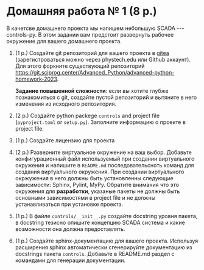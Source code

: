 # Домашняя работа № 1 (8 p.)

В качетсве домашнего проекта мы напишем небольшую SCADA --- controls-py.
В этом задании вам предстоит развернуть рабочее окружение для вашего домашнего проекта.

1. (1 p.) Создайте git репозиторий для вашего проекта в [gitea](https://git.sciprog.center/Advanced_Python) (зарегистроваться можно через phystech.edu или Github аккаунт). Для этого форкните существующий репозиторий <https://git.sciprog.center/Advanced_Python/advanced-python-homework-2023>. 
   
   **Задание повышенной сложности**: если вы хотите глубже познакомиться с git, создайте пустой репозиторий и вытяните в него изменения из исходного репозитория.
2. (2 p.) Создайте python packege `controls` and project file (`pyproject.toml` or `setup.py`). Заполните информацию о проекте в project file. 
3. (1 p.) Создайте лицензию для проекта
4. (2 p.) Разверните виртуальное окружение на ваш выбор. Добавьте конфигурационный файл используемый при создании виртуального окружения и напишите в `README.md` последовательсноть команд для создания виртуального окружения. При создании виртуального окржужения в него должны быть установленны следующие зависимости: Sphinx, Pylint, MyPy. Обратите внимания что это окружения для **разработки**, указаные пакеты не должны быть основными зависимостями в project file и не должны устанавливаться при установке проекта. 
5. (1 p.) В файле `controls/__init__.py` создайте doсstring уровня пакета, в docstring тезисно опишите концепцию SCADA система и какие возможности она должна предоставлять.
6. (1 p.) Создайте sphinx-документацию для вашего проекта. Используя расширения sphinx автоматически сгенерируйте документацию из doсstrings пакета `controls`. Добавьте в README.md раздел с командами для генерации документации.